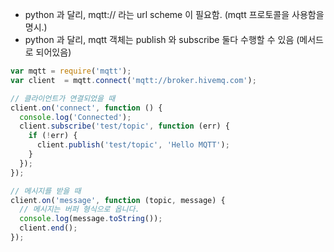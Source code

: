
- python 과 달리, mqtt:// 라는 url scheme 이 필요함. (mqtt 프로토콜을 사용함을 명시.)
- python 과 달리, mqtt 객체는 publish 와 subscribe 둘다 수행할 수 있음 (메서드로 되어있음)


```javascript
var mqtt = require('mqtt');
var client  = mqtt.connect('mqtt://broker.hivemq.com');

// 클라이언트가 연결되었을 때
client.on('connect', function () {
  console.log('Connected');
  client.subscribe('test/topic', function (err) {
    if (!err) {
      client.publish('test/topic', 'Hello MQTT');
    }
  });
});

// 메시지를 받을 때
client.on('message', function (topic, message) {
  // 메시지는 버퍼 형식으로 옵니다.
  console.log(message.toString());
  client.end();
});

```

